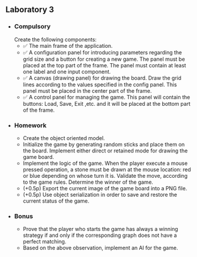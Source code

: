 <h2> Laboratory 3 </h2>
<ul>
  <li> <h3> Compulsory </h3> 
	Create the following components:
    <ul>
      <li> &#9989; The main frame of the application. </li> 
      <li> &#9989; A configuration panel for introducing parameters regarding the grid size and a button for creating a new game. The panel must be placed at the top part of the frame. The panel must contain at least one label and one input component. </li> 
      <li> &#9989; A canvas (drawing panel) for drawing the board. Draw the grid lines according to the values specified in the config panel. This panel must be placed in the center part of the frame. </li> 
      <li> &#9989; A control panel for managing the game. This panel will contain the buttons: Load, Save, Exit ,etc. and it will be placed at the bottom part of the frame. </li> 
   </ul>
  </li>
  <li> <h3> Homework </h3> 
     <ul>
      <li> Create the object oriented model. </li> 
      <li> Initialize the game by generating random sticks and place them on the board. Implement either direct or retained mode for drawing the game board. </li> 
      <li> Implement the logic of the game. When the player execute a mouse pressed operation, a stone must be drawn at the mouse location: red or blue depending on whose turn it is. Validate the move, according to the game rules. Determine the winner of the game. </li> 
      <li> (+0.5p) Export the current image of the game board into a PNG file. </li> 
      <li> (+0.5p) Use object serialization in order to save and restore the current status of the game. </li> 
    </ul>
  </li>
  <li> <h3> Bonus </h3> 
    <ul>
      <li> Prove that the player who starts the game has always a winning strategy if and only if the corresponding graph does not have a perfect matching. </li> 
      <li> Based on the above observation, implement an AI for the game. </li> 
    </ul>
  </li>
 </ul>
